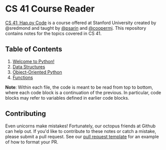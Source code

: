 # CS 41 Course Reader

[CS 41: Hap.py Code](https://stanfordpython.com/) is a course offered at Stanford University created by @sredmond and taught by [@psarin](https://parthsarin.com/) and [@coopermj](https://michaeljohncooper.com/). This repository contains notes for the topics covered in CS 41.

## Table of Contents
1. [Welcome to Python!](1-welcome-to-python.md)
2. [Data Structures](2-data-structures.md)
3. [Object-Oriented Python](3-object-oriented-python.md)
4. [Functions](4-functions.md)

**Note**: Within each file, the code is meant to be read from top to bottom, where each code block is a continuation of the previous. In particular, code blocks may refer to variables defined in earlier code blocks.

## Contributing
Even unicorns make mistakes! Fortunately, our octopus friends at Github can help out. If you'd like to contribute to these notes or catch a mistake, please submit a pull request. See our [pull request template](.github/pr-template.md) for an example of how to format your PR.
